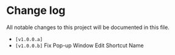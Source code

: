 # Change log
All notable changes to this project will be documented in this file.

- `[v1.0.0.a]`
- `[v1.0.0.b]` Fix Pop-up Window Edit Shortcut Name